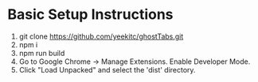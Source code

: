# Basic Setup Instructions
1. git clone https://github.com/yeekitc/ghostTabs.git
2. npm i
3. npm run build
4. Go to Google Chrome -> Manage Extensions. Enable Developer Mode.
5. Click "Load Unpacked" and select the 'dist' directory.
